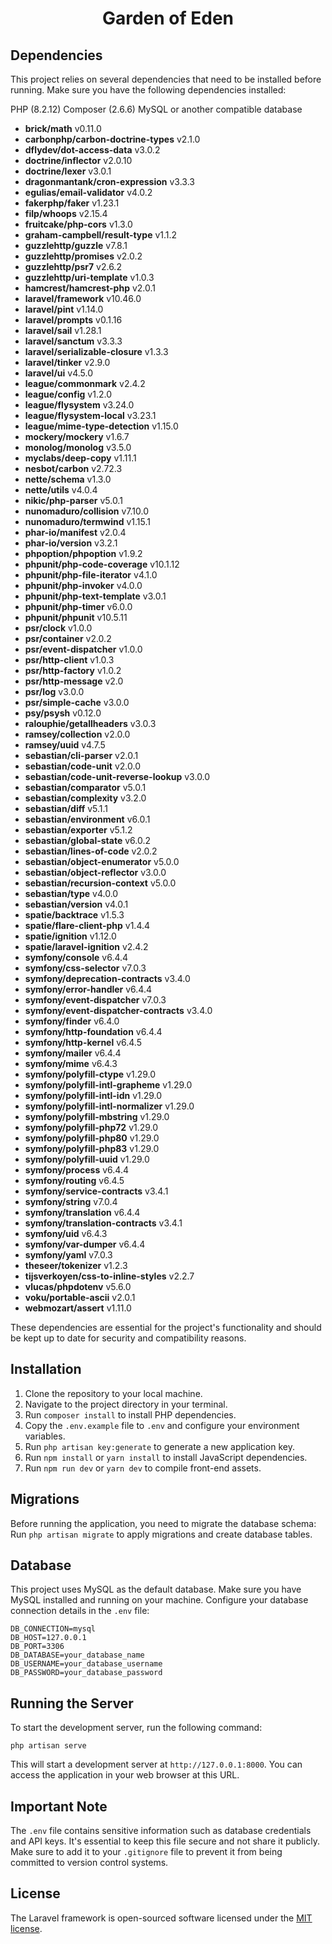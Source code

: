 <h1 align="center">Garden of Eden</h1>

## Dependencies
This project relies on several dependencies that need to be installed before running. Make sure you have the following dependencies installed:

PHP (8.2.12)
Composer (2.6.6)
MySQL or another compatible database

- **brick/math** v0.11.0
- **carbonphp/carbon-doctrine-types** v2.1.0
- **dflydev/dot-access-data** v3.0.2
- **doctrine/inflector** v2.0.10
- **doctrine/lexer** v3.0.1
- **dragonmantank/cron-expression** v3.3.3
- **egulias/email-validator** v4.0.2
- **fakerphp/faker** v1.23.1
- **filp/whoops** v2.15.4
- **fruitcake/php-cors** v1.3.0
- **graham-campbell/result-type** v1.1.2
- **guzzlehttp/guzzle** v7.8.1
- **guzzlehttp/promises** v2.0.2
- **guzzlehttp/psr7** v2.6.2
- **guzzlehttp/uri-template** v1.0.3
- **hamcrest/hamcrest-php** v2.0.1
- **laravel/framework** v10.46.0
- **laravel/pint** v1.14.0
- **laravel/prompts** v0.1.16
- **laravel/sail** v1.28.1
- **laravel/sanctum** v3.3.3
- **laravel/serializable-closure** v1.3.3
- **laravel/tinker** v2.9.0
- **laravel/ui** v4.5.0
- **league/commonmark** v2.4.2
- **league/config** v1.2.0
- **league/flysystem** v3.24.0
- **league/flysystem-local** v3.23.1
- **league/mime-type-detection** v1.15.0
- **mockery/mockery** v1.6.7
- **monolog/monolog** v3.5.0
- **myclabs/deep-copy** v1.11.1
- **nesbot/carbon** v2.72.3
- **nette/schema** v1.3.0
- **nette/utils** v4.0.4
- **nikic/php-parser** v5.0.1
- **nunomaduro/collision** v7.10.0
- **nunomaduro/termwind** v1.15.1
- **phar-io/manifest** v2.0.4
- **phar-io/version** v3.2.1
- **phpoption/phpoption** v1.9.2
- **phpunit/php-code-coverage** v10.1.12
- **phpunit/php-file-iterator** v4.1.0
- **phpunit/php-invoker** v4.0.0
- **phpunit/php-text-template** v3.0.1
- **phpunit/php-timer** v6.0.0
- **phpunit/phpunit** v10.5.11
- **psr/clock** v1.0.0
- **psr/container** v2.0.2
- **psr/event-dispatcher** v1.0.0
- **psr/http-client** v1.0.3
- **psr/http-factory** v1.0.2
- **psr/http-message** v2.0
- **psr/log** v3.0.0
- **psr/simple-cache** v3.0.0
- **psy/psysh** v0.12.0
- **ralouphie/getallheaders** v3.0.3
- **ramsey/collection** v2.0.0
- **ramsey/uuid** v4.7.5
- **sebastian/cli-parser** v2.0.1
- **sebastian/code-unit** v2.0.0
- **sebastian/code-unit-reverse-lookup** v3.0.0
- **sebastian/comparator** v5.0.1
- **sebastian/complexity** v3.2.0
- **sebastian/diff** v5.1.1
- **sebastian/environment** v6.0.1
- **sebastian/exporter** v5.1.2
- **sebastian/global-state** v6.0.2
- **sebastian/lines-of-code** v2.0.2
- **sebastian/object-enumerator** v5.0.0
- **sebastian/object-reflector** v3.0.0
- **sebastian/recursion-context** v5.0.0
- **sebastian/type** v4.0.0
- **sebastian/version** v4.0.1
- **spatie/backtrace** v1.5.3
- **spatie/flare-client-php** v1.4.4
- **spatie/ignition** v1.12.0
- **spatie/laravel-ignition** v2.4.2
- **symfony/console** v6.4.4
- **symfony/css-selector** v7.0.3
- **symfony/deprecation-contracts** v3.4.0
- **symfony/error-handler** v6.4.4
- **symfony/event-dispatcher** v7.0.3
- **symfony/event-dispatcher-contracts** v3.4.0
- **symfony/finder** v6.4.0
- **symfony/http-foundation** v6.4.4
- **symfony/http-kernel** v6.4.5
- **symfony/mailer** v6.4.4
- **symfony/mime** v6.4.3
- **symfony/polyfill-ctype** v1.29.0
- **symfony/polyfill-intl-grapheme** v1.29.0
- **symfony/polyfill-intl-idn** v1.29.0
- **symfony/polyfill-intl-normalizer** v1.29.0
- **symfony/polyfill-mbstring** v1.29.0
- **symfony/polyfill-php72** v1.29.0
- **symfony/polyfill-php80** v1.29.0
- **symfony/polyfill-php83** v1.29.0
- **symfony/polyfill-uuid** v1.29.0
- **symfony/process** v6.4.4
- **symfony/routing** v6.4.5
- **symfony/service-contracts** v3.4.1
- **symfony/string** v7.0.4
- **symfony/translation** v6.4.4
- **symfony/translation-contracts** v3.4.1
- **symfony/uid** v6.4.3
- **symfony/var-dumper** v6.4.4
- **symfony/yaml** v7.0.3
- **theseer/tokenizer** v1.2.3
- **tijsverkoyen/css-to-inline-styles** v2.2.7
- **vlucas/phpdotenv** v5.6.0
- **voku/portable-ascii** v2.0.1
- **webmozart/assert** v1.11.0

These dependencies are essential for the project's functionality and should be kept up to date for security and compatibility reasons.

## Installation
1. Clone the repository to your local machine.
2. Navigate to the project directory in your terminal.
3. Run `composer install` to install PHP dependencies.
4. Copy the `.env.example` file to `.env` and configure your environment variables.
5. Run `php artisan key:generate` to generate a new application key.
6. Run `npm install` or `yarn install` to install JavaScript dependencies.
7. Run `npm run dev` or `yarn dev` to compile front-end assets.

## Migrations
Before running the application, you need to migrate the database schema:
Run `php artisan migrate` to apply migrations and create database tables.

## Database
This project uses MySQL as the default database. Make sure you have MySQL installed and running on your machine.
Configure your database connection details in the `.env` file:
```
DB_CONNECTION=mysql
DB_HOST=127.0.0.1
DB_PORT=3306
DB_DATABASE=your_database_name
DB_USERNAME=your_database_username
DB_PASSWORD=your_database_password
```

## Running the Server
To start the development server, run the following command:
```
php artisan serve
```
This will start a development server at `http://127.0.0.1:8000`. You can access the application in your web browser at this URL.

## Important Note
The `.env` file contains sensitive information such as database credentials and API keys. It's essential to keep this file secure and not share it publicly. Make sure to add it to your `.gitignore` file to prevent it from being committed to version control systems.

## License

The Laravel framework is open-sourced software licensed under the [MIT license](https://opensource.org/licenses/MIT).
